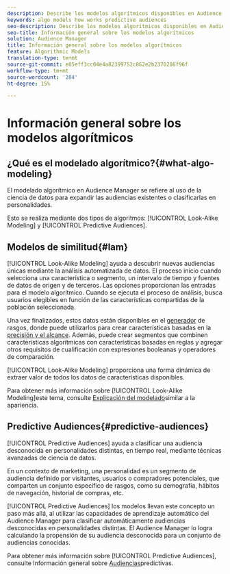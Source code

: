 ```yaml
---
description: Describe los modelos algorítmicos disponibles en Audience Manager.
keywords: algo models how works predictive audiences
seo-description: Describe los modelos algorítmicos disponibles en Audience Manager.
seo-title: Información general sobre los modelos algorítmicos
solution: Audience Manager
title: Información general sobre los modelos algorítmicos
feature: Algorithmic Models
translation-type: tm+mt
source-git-commit: e05eff3cc04e4a82399752c862e2b2370286f96f
workflow-type: tm+mt
source-wordcount: '284'
ht-degree: 15%

---
```



# Información general sobre los modelos algorítmicos

## ¿Qué es el modelado algorítmico?{#what-algo-modeling}

El modelado algorítmico en Audience Manager se refiere al uso de la ciencia de datos para expandir las audiencias existentes o clasificarlas en personalidades.

Esto se realiza mediante dos tipos de algoritmos: [!UICONTROL Look-Alike Modeling] y [!UICONTROL Predictive Audiences].

## Modelos de similitud{#lam}

[!UICONTROL Look-Alike Modeling] ayuda a descubrir nuevas audiencias únicas mediante la análisis automatizada de datos. El proceso inicio cuando selecciona una característica o segmento, un intervalo de tiempo y fuentes de datos de origen y de terceros. Las opciones proporcionan las entradas para el modelo algorítmico. Cuando se ejecuta el proceso de análisis, busca usuarios elegibles en función de las características compartidas de la población seleccionada.

Una vez finalizados, estos datos están disponibles en el [generador](../../features/traits/about-trait-builder.md) de rasgos, donde puede utilizarlos para crear características basadas en la [precisión y el alcance](../../features/traits/trait-accuracy-reach.md). Además, puede crear segmentos que combinen características algorítmicas con características basadas en reglas y agregar otros requisitos de cualificación con expresiones booleanas y operadores de comparación.

[!UICONTROL Look-Alike Modeling] proporciona una forma dinámica de extraer valor de todos los datos de características disponibles.

Para obtener más información sobre [!UICONTROL Look-Alike Modeling]este tema, consulte [Explicación del modelado](understanding-models.md)similar a la apariencia.

## Predictive Audiences{#predictive-audiences}

[!UICONTROL Predictive Audiences] ayuda a clasificar una audiencia desconocida en personalidades distintas, en tiempo real, mediante técnicas avanzadas de ciencia de datos.

En un contexto de marketing, una personalidad es un segmento de audiencia definido por visitantes, usuarios o compradores potenciales, que comparten un conjunto específico de rasgos, como su demografía, hábitos de navegación, historial de compras, etc.

[!UICONTROL Predictive Audiences] los modelos llevan este concepto un paso más allá, al utilizar las capacidades de aprendizaje automático del Audience Manager para clasificar automáticamente audiencias desconocidas en personalidades distintas. El Audience Manager lo logra calculando la propensión de su audiencia desconocida para un conjunto de audiencias conocidas.

Para obtener más información sobre [!UICONTROL Predictive Audiences], consulte Información general sobre [Audiencias](predictive-audiences.md)predictivas.
